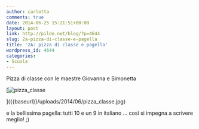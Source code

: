 ```yaml
---
author: carlotta
comments: true
date: 2014-06-25 15:21:51+00:00
layout: post
link: http://pilde.net/blog/?p=4644
slug: 2a-pizza-di-classe-e-pagella
title: '2A: pizza di classe e pagella'
wordpress_id: 4644
categories:
- Scuola
---
```


Pizza di classe con le maestre Giovanna e Simonetta

[![pizza_classe]({{baseurl}}/uploads/2014/06/pizza_classe.jpg)


]({{baseurl}}/uploads/2014/06/pizza_classe.jpg)


e la bellissima pagella: tutti 10 e un 9 in italiano ... così si impegna a scrivere meglio! ;)



